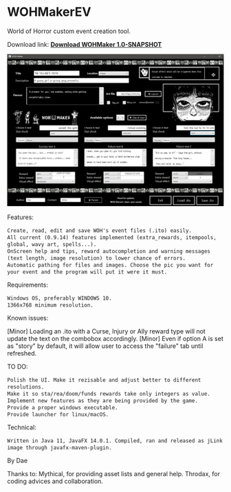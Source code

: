 # WOHMakerEV

World of Horror custom event creation tool.

Download link:  <b>[Download WOHMaker 1.0-SNAPSHOT](WOHMaker.zip?raw=true)</b>

![wohmakert](wohmaker.png)

Features:

    Create, read, edit and save WOH's event files (.ito) easily.
    All current (0.9.14) features implemented (extra_rewards, itempools, global, wavy art, spells...).
    OnScreen help and tips, reward autocompletion and warning messages (text length, image resolution) to lower chance of errors.
    Automatic pathing for files and images. Choose the pic you want for your event and the program will put it were it must.

Requirements:

    Windows OS, preferably WINDOWS 10.
    1366x768 minimum resolution.

Known issues:
    
  [Minor] Loading an .ito with a Curse, Injury or Ally reward type will not update the text on the combobox accordingly. 
  [Minor] Even if option A is set as "story" by default, it will allow user to access the "failure" tab until refreshed.
  
TO DO:
    
    Polish the UI. Make it rezisable and adjust better to different resolutions.
    Make it so sta/rea/doom/funds rewards take only integers as value.
    Implement new features as they are being provided by the game.
    Provide a proper windows executable.
    Provide launcher for linux/macOS.

Technical:
    
    Written in Java 11, JavaFX 14.0.1. Compiled, ran and released as jLink image through javafx-maven-plugin.

By Dae

Thanks to: Mythical, for providing asset lists and general help. Throdax, for coding advices and collaboration.
